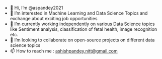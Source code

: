 - 👋 Hi, I’m @aspandey2021
- 👀 I’m interested in Machine Learning and Data Science Topics and exchange about exciting job opportunities
- 🌱 I’m currently working independently on various Data Science topics like Sentiment analysis, classification of fetal health, image recognition etc.
- 💞️ I’m looking to collaborate on open-source projects on different data science topics
- 📫 How to reach me : ashishpandey.nitt@gmail.com

<!---
aspandey2021/aspandey2021 is a ✨ special ✨ repository because its `README.md` (this file) appears on your GitHub profile.
You can click the Preview link to take a look at your changes.
--->
